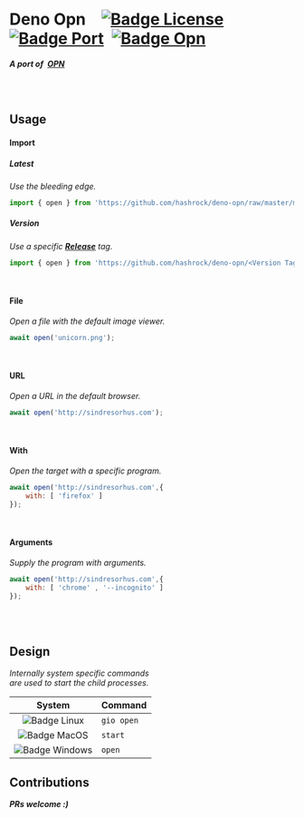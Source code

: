 # Deno Opn [![Badge License]][License] [![Badge Port]][Hashrock] [![Badge Opn]][Opn]

***A port of [OPN]***

<br>
<br>

## Usage

#### Import

##### Latest

*Use the bleeding edge.*

```js
import { open } from 'https://github.com/hashrock/deno-opn/raw/master/mod.ts'
```

##### Version

*Use a specific **[Release]** tag.*

```js
import { open } from 'https://github.com/hashrock/deno-opn/<Version Tag>/mod.ts'
```


<br>

#### File

*Open a file with the default image viewer.*

```js
await open('unicorn.png');
```

<br>

#### URL

*Open a URL in the default browser.*

```js
await open('http://sindresorhus.com');
```

<br>

#### With

*Open the target with a specific program.*

```js
await open('http://sindresorhus.com',{ 
    with: [ 'firefox' ] 
});
```

<br>

#### Arguments

*Supply the program with arguments.*

```js
await open('http://sindresorhus.com',{
    with: [ 'chrome' , '--incognito' ]
});
```

<br>
<br>

## Design

*Internally system specific commands* <br>
*are used to start the child processes.*





| System | Command
|:------:|:-------
| ![Badge Linux]  | `gio open`
| ![Badge MacOS]  | `start`
| ![Badge Windows] | `open`


## Contributions

***PRs welcome :)***


<!----------------------------------------------------------------------------->

[Badge License]: https://img.shields.io/badge/License-MIT-yellow.svg?style=for-the-badge
[Badge Port]: https://img.shields.io/badge/Port-Hashrock-red.svg?style=for-the-badge
[Badge Opn]: https://img.shields.io/badge/Opn-Sindre_Sorhus-green.svg?style=for-the-badge

[Badge Windows]: https://img.shields.io/badge/-0078D6.svg?style=for-the-badge&logo=windows&logoColor=white&logoWidth=200 'Windows'
[Badge Linux]: https://img.shields.io/badge/-87CF3E.svg?style=for-the-badge&logo=linux&logoColor=white&logoWidth=200 'Linux'
[Badge MacOS]: https://img.shields.io/badge/-darkgray.svg?style=for-the-badge&logo=apple&logoColor=white&logoWidth=200 'MacOS'

[Sindre Sorhus]: https://sindresorhus.com 'Sorhus Website'

[Hashrock]: https://github.com/hashrock 'Hashrocks GitHub Profile'
[opn]: https://github.com/sindresorhus/opn 'The OPN Project Page'

[Release]: https://github.com/hashrock/deno-opn/releases
[License]: LICENSE 'The license of this repository'